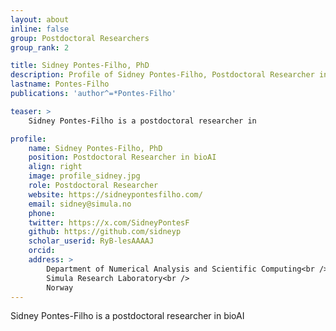 ```yaml
---
layout: about
inline: false
group: Postdoctoral Researchers
group_rank: 2

title: Sidney Pontes-Filho, PhD
description: Profile of Sidney Pontes-Filho, Postdoctoral Researcher in the bioAI group.
lastname: Pontes-Filho
publications: 'author^=*Pontes-Filho'

teaser: >
    Sidney Pontes-Filho is a postdoctoral researcher in 

profile:
    name: Sidney Pontes-Filho, PhD
    position: Postdoctoral Researcher in bioAI   
    align: right
    image: profile_sidney.jpg
    role: Postdoctoral Researcher
    website: https://sidneypontesfilho.com/
    email: sidney@simula.no
    phone: 
    twitter: https://x.com/SidneyPontesF
    github: https://github.com/sidneyp
    scholar_userid: RyB-lesAAAAJ
    orcid:
    address: >
        Department of Numerical Analysis and Scientific Computing<br />
        Simula Research Laboratory<br />      
        Norway     
---
```


Sidney Pontes-Filho is a postdoctoral researcher in bioAI
